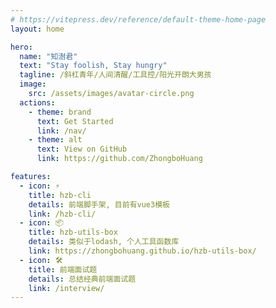 ```yaml
---
# https://vitepress.dev/reference/default-theme-home-page
layout: home

hero:
  name: "知澍君"
  text: "Stay foolish, Stay hungry"
  tagline: /斜杠青年/人间清醒/工具控/阳光开朗大男孩
  image:
    src: /assets/images/avatar-circle.png
  actions:
    - theme: brand
      text: Get Started
      link: /nav/
    - theme: alt
      text: View on GitHub
      link: https://github.com/ZhongboHuang

features:
  - icon: ⚡️
    title: hzb-cli
    details: 前端脚手架, 目前有vue3模板
    link: /hzb-cli/
  - icon: 📦
    title: hzb-utils-box
    details: 类似于lodash, 个人工具函数库
    link: https://zhongbohuang.github.io/hzb-utils-box/
  - icon: 🛠️
    title: 前端面试题
    details: 总结经典前端面试题
    link: /interview/
---
```


